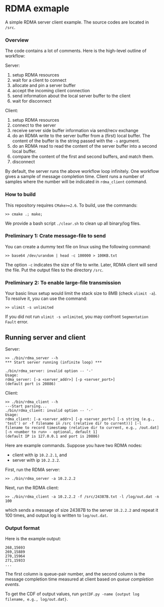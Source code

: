 # RDMA exmaple

A simple RDMA server client example. The source codes are located in `/src`.

### Overview
The code contains a lot of comments. Here is the high-level outline of workflow: 

Server: 
  1. setup RDMA resources 
  2. wait for a client to connect 
  3. allocate and pin a server buffer
  4. accept the incoming client connection 
  5. send information about the local server buffer to the client 
  6. wait for disconnect

Client: 
  1. setup RDMA resources   
  2. connect to the server 
  3. receive server side buffer information via send/recv exchange 
  4. do an RDMA write to the server buffer from a (first) local buffer. The content of the buffer is the string passed with the `-s` argument. 
  5. do an RDMA read to read the content of the server buffer into a second local buffer. 
  6. compare the content of the first and second buffers, and match them. 
  7. disconnect 

By default, the server runs the above workflow loop infinitely. 
One workflow gives a sample of message completion time. 
Client runs a number of samples where the number will be indicated in `rdma_client` command.


### How to build
This repository requires `CMake>=2.6`. To build, use the commands:
```shell
>> cmake .; make;
``` 
We provide a bash script `./clear.sh` to clean up all binary/log files.

### Preliminary 1: Crate message-file to send
You can create a dummy text file on linux using the following command:
```shell
>> base64 /dev/urandom | head -c 100000 > 100KB.txt
```
The option `-c` indicates the size of file to write. Later, RDMA client will send the file. 
Put the output files to the directory `/src`.

### Preliminary 2: To enable large-file transmission
Your basic linux setup would limit the stack size to 8MB (check `ulimit -a`). To resolve it, you can use the command:
```shell
>> ulimit -s unlimited
```
If you did not run `ulimit -s unlimited`, you may confront `Segmentation Fault` error. 


## Running server and client
Server:
```shell
>> ./bin/rdma_server --h
*** Start server running (infinite loop) ***

./bin/rdma_server: invalid option -- '-'
Usage:
rdma_server: [-a <server_addr>] [-p <server_port>]
(default port is 20886)
```

Client:
```shell
>> ./bin/rdma_client --h
---Start parsing...
./bin/rdma_client: invalid option -- '-'
Usage:
rdma_client: [-a <server_addr>] [-p <server_port>] [-s string (e.g., 'test') or -f filename in /src (relative dir to current))] [-l filename to record timestamp (relative dir to current, e.g., /out.dat] [-n <number to run> - optional, default 1]
(default IP is 127.0.0.1 and port is 20886)
```

Here are example commands. Suppose you have two RDMA nodes:
* client with ip `10.2.2.1`, and
* server with ip `10.2.2.2`.

First, run the RDMA server:
```shell
>> ./bin/rdma_server -a 10.2.2.2
```

Next, run the RDMA client:
```shell
>> ./bin/rdma_client -a 10.2.2.2 -f /src/24387B.txt -l /log/out.dat -n 100
```
which sends a message of size 24387B to the server `10.2.2.2` and repeat it 100 times, and output log is written to `log/out.dat`.

### Output format
Here is the example output:
```shell
268,15693
269,15889
270,15964
271,15933
...
```
The first column is queue-pair number, and the second column is the message completion time measured at client based on _queue completion events_.

To get the CDF of output values, run `getCDF.py -name {output log filename, e.g., log/out.dat}`. 